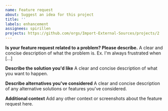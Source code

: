 ```yaml
---
name: Feature request
about: Suggest an idea for this project
title: ''
labels: enhancement
assignees: spirillen
projects: https://github.com/orgs/Import-External-Sources/projects/2
---
```


**Is your feature request related to a problem? Please describe.**
A clear and concise description of what the problem is. Ex. I'm always frustrated when [...]

**Describe the solution you'd like**
A clear and concise description of what you want to happen.

**Describe alternatives you've considered**
A clear and concise description of any alternative solutions or features you've considered.

**Additional context**
Add any other context or screenshots about the feature request here.
